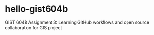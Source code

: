 # hello-gist604b
GIST 604B Assignment 3: Learning GitHub workflows and open source collaboration for GIS project
